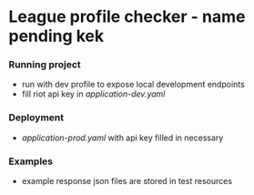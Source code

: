 # League profile checker - name pending kek

### Running project
- run with dev profile to expose local development endpoints
- fill riot api key in _application-dev.yaml_


### Deployment
- _application-prod.yaml_ with api key filled in necessary


### Examples
- example response json files are stored in test resources
